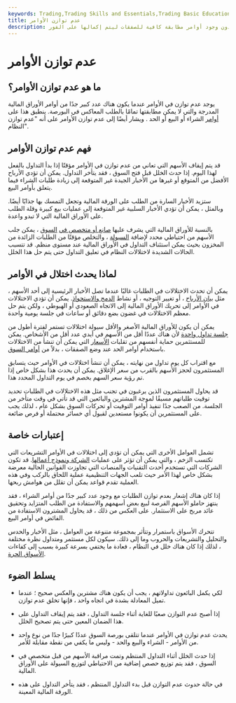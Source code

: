 ```yaml
---
keywords: Trading,Trading Skills and Essentials,Trading Basic Education,Trading Skills
title: عدم توازن الأوامر
description: يحدث عدم توازن في الأوامر عندما يتم استلام العديد من أوامر الشراء أو البيع أو الحد من قبل بورصة السوق ، دون وجود أوامر مطابقة كافية للصفقات ليتم إكمالها على الفور.
---
```


# عدم توازن الأوامر
## ما هو عدم توازن الأوامر؟

يوجد عدم توازن في الأوامر عندما يكون هناك عدد كبير جدًا من أوامر الأوراق المالية المدرجة والتي لا يمكن مطابقتها تمامًا بالطلب المعاكس في البورصة. ينطبق هذا على [أوامر](/limitorder) الشراء أو البيع أو الحد . ويشار أيضًا إلى عدم توازن الأوامر على أنه "عدم توازن النظام".

## فهم عدم توازن الأوامر

قد يتم إيقاف الأسهم التي تعاني من عدم توازن في الأوامر مؤقتًا إذا بدأ التداول بالفعل لهذا اليوم. إذا حدث الخلل قبل فتح السوق ، فقد يتأخر التداول. يمكن أن تؤدي الأرباح الأفضل من المتوقع أو غيرها من الأخبار الجيدة غير المتوقعة إلى زيادة طلبات الشراء فيما يتعلق بأوامر البيع.

ستزيد الأخبار السارة من الطلب على الورقة المالية وتجعل التمسك بها جذابًا أيضًا. وبالمثل ، يمكن أن تؤدي الأخبار السلبية غير المتوقعة إلى عمليات بيع كبيرة وقلة الطلب على الأوراق المالية التي لا تبدو واعدة.

بالنسبة للأوراق المالية التي يشرف عليها [صانع أو متخصص في](/marketmaker) [السوق](/marketmaker) ، يمكن جلب الأسهم من احتياطي محدد لإضافة [السيولة](/liquidity) ، والتخلص مؤقتًا من الطلبات الزائدة من المخزون بحيث يمكن استئناف التداول في الأوراق المالية عند مستوى منظم. قد تتسبب الحالات الشديدة لاختلالات النظام في تعليق التداول حتى يتم حل هذا الخلل.

## لماذا يحدث اختلال في الأوامر

يمكن أن تحدث الاختلالات في الطلبات غالبًا عندما تصل الأخبار الرئيسية إلى أحد الأسهم ، مثل [بيان الأرباح](/earnings-announcement) ، أو تغيير التوجيه ، أو نشاط [الدمج والاستحواذ](/mergersandacquisitions). يمكن أن تؤدي الاختلالات في الأوامر إلى تحريك الأوراق المالية إلى الاتجاه الصعودي أو الهبوطي ، ولكن يتم حل معظم الاختلالات في غضون بضع دقائق أو ساعات في جلسة يومية واحدة.

يمكن أن يكون للأوراق المالية الأصغر والأقل سيولة اختلالات تستمر لفترة أطول من [جلسة تداول واحدة](/tradingsession) لأن هناك عددًا أقل من الأسهم في أيدي عدد أقل من الأشخاص. يمكن للمستثمرين حماية أنفسهم من تقلبات [الأسعار](/price-change) التي يمكن أن تنشأ من الاختلالات باستخدام أوامر الحد عند وضع الصفقات ، بدلاً من [أوامر السوق](/marketorder).

مع اقتراب كل يوم تداول من نهايته ، يمكن أن تنشأ اختلالات في الأوامر حيث يتسابق المستثمرون لحجز الأسهم بالقرب من سعر الإغلاق. يمكن أن يحدث هذا بشكل خاص إذا تم رؤية سعر السهم بخصم في يوم التداول المحدد هذا.

قد يحاول المستثمرون الذين يرغبون في تجنب مثل هذه الاختلالات في الطلبات تحديد توقيت طلباتهم مسبقًا لموجة المشترين والبائعين التي قد تأتي في وقت متأخر من الجلسة. من الصعب جدًا تنفيذ أوامر التوقيت أو تحركات السوق بشكل عام ، لذلك يجب على المستثمرين أن يكونوا مستعدين لقبول أي خسائر محتملة أو فرص ضائعة.

## إعتبارات خاصة

تشمل العوامل الأخرى التي يمكن أن تؤدي إلى اختلالات في الأوامر التشريعات التي تكتسب الزخم ، والتي يمكن أن تؤثر على عمليات [الشركة ونموذج أعمالها](/businessmodel). قد تكون الشركات التي تستخدم أحدث التقنيات والمنصات التي تجاوزت القوانين الحالية معرضة بشكل خاص لهذا الأمر حيث تلعب الجهات التنظيمية عملية اللحاق بالركب وفي هذه العملية تقدم قواعد يمكن أن تقلل من هوامش ربحها.

إذا كان هناك إشعار بعدم توازن الطلبات مع وجود عدد كبير جدًا من أوامر الشراء ، فقد ينتهز حاملو الأسهم الفرصة لبيع بعض أسهمهم والاستفادة من الطلب المتزايد وتحقيق عائد مربح على الاستثمار. على العكس من ذلك ، قد يحاول المشترون الاستفادة من الفائض في أوامر البيع.

تتحرك الأسواق باستمرار وتتأثر بمجموعة متنوعة من العوامل ، مثل الأخبار والحدس والتحليل والتشريعات والحروب وما إلى ذلك. سيكون لكل مستثمر ومتداول نظرة مختلفة ، لذلك إذا كان هناك خلل في النظام ، فعادة ما يختفي بسرعة كبيرة بسبب إلى كفاءات [الأسواق الحرة](/freemarket).

## يسلط الضوء

- لكي يكمل البائعون تداولاتهم ، يجب أن يكون هناك مشترين والعكس صحيح ؛ عندما تميل المعادلة بشدة في اتجاه واحد ، فإنها تخلق عدم توازن.

- إذا أصبح عدم التوازن صعبًا للغاية أثناء جلسة التداول ، فقد يتم إيقاف التداول على هذا الضمان المعين حتى يتم تصحيح الخلل.

- يحدث عدم توازن في الأوامر عندما تتلقى بورصة السوق عددًا كبيرًا جدًا من نوع واحد من الأوامر - الشراء والبيع والحد - وليس ما يكفي من نقطة مقابلة للأمر.

- إذا حدث الخلل أثناء التداول المنتظم وتمت مراقبة الأسهم من قبل متخصص في السوق ، فقد يتم توزيع حصص إضافية من الاحتياطي لتوزيع السيولة على الأوراق المالية.

- في حالة حدوث عدم التوازن قبل بدء التداول المنتظم ، فقد يتأخر التداول على هذه الورقة المالية المعينة.

